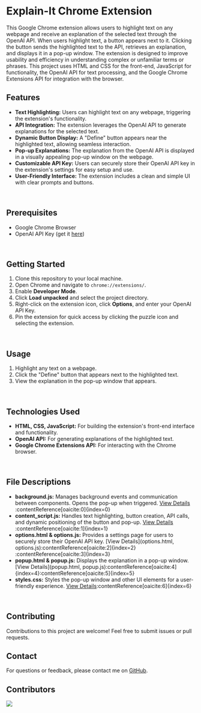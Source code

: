 # Explain-It Chrome Extension
This Google Chrome extension allows users to highlight text on any webpage and receive an explanation of the selected text through the OpenAI API. When users highlight text, a button appears next to it. Clicking the button sends the highlighted text to the API, retrieves an explanation, and displays it in a pop-up window. The extension is designed to improve usability and efficiency in understanding complex or unfamiliar terms or phrases. This project uses HTML and CSS for the front-end, JavaScript for functionality, the OpenAI API for text processing, and the Google Chrome Extensions API for integration with the browser.
<br>

## Features
- **Text Highlighting:** Users can highlight text on any webpage, triggering the extension's functionality.
- **API Integration:** The extension leverages the OpenAI API to generate explanations for the selected text.
- **Dynamic Button Display:** A "Define" button appears near the highlighted text, allowing seamless interaction.
- **Pop-up Explanations:** The explanation from the OpenAI API is displayed in a visually appealing pop-up window on the webpage.
- **Customizable API Key:** Users can securely store their OpenAI API key in the extension's settings for easy setup and use.
- **User-Friendly Interface:** The extension includes a clean and simple UI with clear prompts and buttons.
<br>

## Prerequisites
- Google Chrome Browser
- OpenAI API Key (get it [here](https://openai.com/api/))
<br>

## Getting Started
1. Clone this repository to your local machine.
2. Open Chrome and navigate to `chrome://extensions/`.
3. Enable **Developer Mode**.
4. Click **Load unpacked** and select the project directory.
5. Right-click on the extension icon, click **Options**, and enter your OpenAI API Key.
6. Pin the extension for quick access by clicking the puzzle icon and selecting the extension.
<br>

## Usage
1. Highlight any text on a webpage.
2. Click the "Define" button that appears next to the highlighted text.
3. View the explanation in the pop-up window that appears.
<br>

## Technologies Used
- **HTML, CSS, JavaScript:** For building the extension's front-end interface and functionality.
- **OpenAI API:** For generating explanations of the highlighted text.
- **Google Chrome Extensions API:** For interacting with the Chrome browser.
<br>

## File Descriptions
- **background.js:** Manages background events and communication between components. Opens the pop-up when triggered. [View Details](background.js)&#8203;:contentReference[oaicite:0]{index=0}
- **content_script.js:** Handles text highlighting, button creation, API calls, and dynamic positioning of the button and pop-up. [View Details](content_script.js)&#8203;:contentReference[oaicite:1]{index=1}
- **options.html & options.js:** Provides a settings page for users to securely store their OpenAI API key. [View Details](options.html, options.js)&#8203;:contentReference[oaicite:2]{index=2}&#8203;:contentReference[oaicite:3]{index=3}
- **popup.html & popup.js:** Displays the explanation in a pop-up window. [View Details](popup.html, popup.js)&#8203;:contentReference[oaicite:4]{index=4}&#8203;:contentReference[oaicite:5]{index=5}
- **styles.css:** Styles the pop-up window and other UI elements for a user-friendly experience. [View Details](styles.css)&#8203;:contentReference[oaicite:6]{index=6}
<br>

## Contributing
Contributions to this project are welcome! Feel free to submit issues or pull requests.
<br>

## Contact
For questions or feedback, please contact me on [GitHub](https://github.com/wangster6).
<br>

## Contributors
<a href="https://github.com/wangster6/ai-extension/graphs/contributors">
  <img src="https://contrib.rocks/image?repo=wangster6/ai-extension" />
</a>
